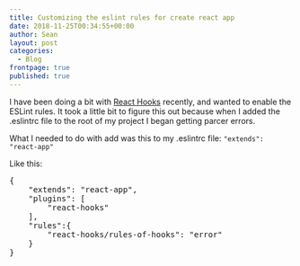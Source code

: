 ```yaml
---
title: Customizing the eslint rules for create react app 
date: 2018-11-25T00:34:55+00:00
author: Sean
layout: post
categories:
  - Blog
frontpage: true
published: true
---
```

I have been doing a bit with [React Hooks](https://reactjs.org/docs/hooks-intro.html) recently, and wanted to enable the ESLint rules. It took a little bit to figure this out because when I added the .eslintrc file to the root of my project I began getting parcer errors. 

What I needed to do with add was this to my .eslintrc file: `"extends": "react-app"`

Like this:

<pre class="language-js">
{
    "extends": "react-app",
    "plugins": [
        "react-hooks"
    ],
    "rules":{
        "react-hooks/rules-of-hooks": "error"
    }
}
</pre>